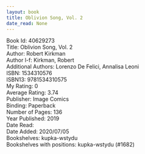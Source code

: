 ```yaml
---
layout: book
title: Oblivion Song, Vol. 2
date_read: None
---
```


Book Id: 40629273<br />
Title: Oblivion Song, Vol. 2<br />
Author: Robert Kirkman<br />
Author l-f: Kirkman, Robert<br />
Additional Authors: Lorenzo De Felici, Annalisa Leoni<br />
ISBN: 1534310576<br />
ISBN13: 9781534310575<br />
My Rating: 0<br />
Average Rating: 3.74<br />
Publisher: Image Comics<br />
Binding: Paperback<br />
Number of Pages: 136<br />
Year Published: 2019<br />
Date Read: <br />
Date Added: 2020/07/05<br />
Bookshelves: kupka-wstydu<br />
Bookshelves with positions: kupka-wstydu (#1682)<br />


